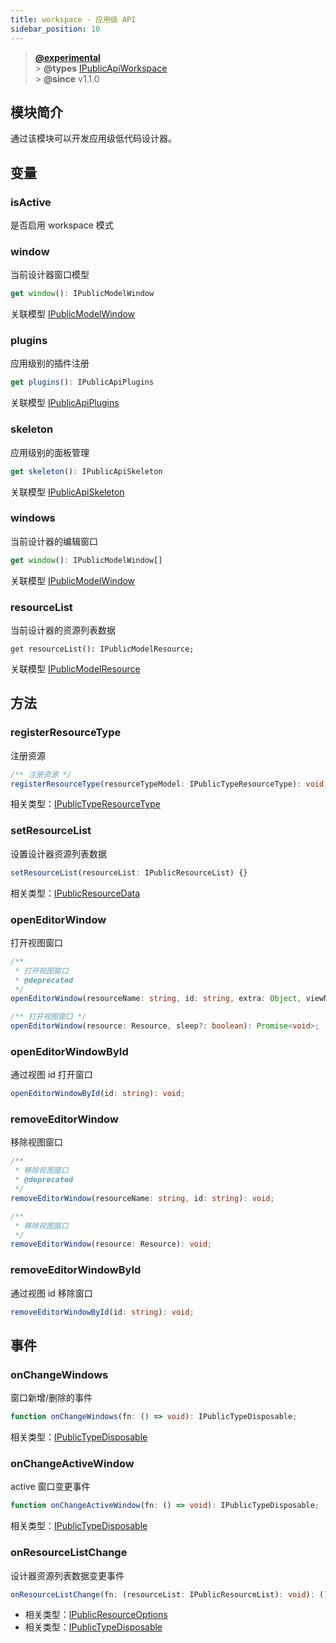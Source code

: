 ```yaml
---
title: workspace - 应用级 API
sidebar_position: 10
---
```


> **[@experimental](./#experimental)**<br/> > **@types** [IPublicApiWorkspace](https://github.com/fe-lce/lowcode-engine/blob/main/packages/types/src/shell/api/workspace.ts)<br/> > **@since** v1.1.0

## 模块简介

通过该模块可以开发应用级低代码设计器。

## 变量

### isActive

是否启用 workspace 模式

### window

当前设计器窗口模型

```typescript
get window(): IPublicModelWindow
```

关联模型 [IPublicModelWindow](./model/window)

### plugins

应用级别的插件注册

```typescript
get plugins(): IPublicApiPlugins
```

关联模型 [IPublicApiPlugins](./plugins)

### skeleton

应用级别的面板管理

```typescript
get skeleton(): IPublicApiSkeleton
```

关联模型 [IPublicApiSkeleton](./skeleton)

### windows

当前设计器的编辑窗口

```typescript
get window(): IPublicModelWindow[]
```

关联模型 [IPublicModelWindow](./model/window)

### resourceList

当前设计器的资源列表数据

```
get resourceList(): IPublicModelResource;
```

关联模型 [IPublicModelResource](./model/resource)

## 方法

### registerResourceType

注册资源

```typescript
/** 注册资源 */
registerResourceType(resourceTypeModel: IPublicTypeResourceType): void;
```

相关类型：[IPublicTypeResourceType](https://github.com/fe-lce/lowcode-engine/blob/main/packages/types/src/shell/type/resource-type.ts)

### setResourceList

设置设计器资源列表数据

```typescript
setResourceList(resourceList: IPublicResourceList) {}
```

相关类型：[IPublicResourceData](https://github.com/fe-lce/lowcode-engine/blob/main/packages/types/src/shell/type/resource-list.ts)

### openEditorWindow

打开视图窗口

```typescript
/**
 * 打开视图窗口
 * @deprecated
 */
openEditorWindow(resourceName: string, id: string, extra: Object, viewName?: string, sleep?: boolean): Promise<void>;

/** 打开视图窗口 */
openEditorWindow(resource: Resource, sleep?: boolean): Promise<void>;
```

### openEditorWindowById

通过视图 id 打开窗口

```typescript
openEditorWindowById(id: string): void;
```

### removeEditorWindow

移除视图窗口

```typescript
/**
 * 移除视图窗口
 * @deprecated
 */
removeEditorWindow(resourceName: string, id: string): void;

/**
 * 移除视图窗口
 */
removeEditorWindow(resource: Resource): void;
```

### removeEditorWindowById

通过视图 id 移除窗口

```typescript
removeEditorWindowById(id: string): void;
```

## 事件

### onChangeWindows

窗口新增/删除的事件

```typescript
function onChangeWindows(fn: () => void): IPublicTypeDisposable;
```

相关类型：[IPublicTypeDisposable](https://github.com/fe-lce/lowcode-engine/blob/main/packages/types/src/shell/type/disposable.ts)

### onChangeActiveWindow

active 窗口变更事件

```typescript
function onChangeActiveWindow(fn: () => void): IPublicTypeDisposable;
```

相关类型：[IPublicTypeDisposable](https://github.com/fe-lce/lowcode-engine/blob/main/packages/types/src/shell/type/disposable.ts)

### onResourceListChange

设计器资源列表数据变更事件

```typescript
onResourceListChange(fn: (resourceList: IPublicResourceList): void): (): IPublicTypeDisposable;
```

- 相关类型：[IPublicResourceOptions](https://github.com/fe-lce/lowcode-engine/blob/main/packages/types/src/shell/type/resource-options.ts)
- 相关类型：[IPublicTypeDisposable](https://github.com/fe-lce/lowcode-engine/blob/main/packages/types/src/shell/type/disposable.ts)
